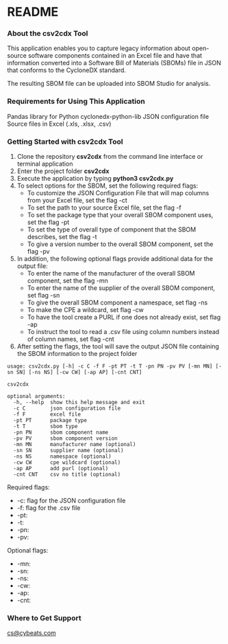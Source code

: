# README

### About the csv2cdx Tool

This application enables you to capture legacy information about open-source software components contained in an Excel file and have that information converted into a Software Bill of Materials (SBOMs) file in JSON that conforms to the CycloneDX standard.

The resulting SBOM file can be uploaded into SBOM Studio for analysis.

### Requirements for Using This Application

Pandas library for Python
cyclonedx-python-lib
JSON configuration file
Source files in Excel (.xls, .xlsx, .csv)

### Getting Started with csv2cdx Tool

1. Clone the repository **csv2cdx** from the command line interface or terminal application
2. Enter the project folder **csv2cdx**
3. Execute the application by typing **python3 csv2cdx.py**
4. To select options for the SBOM, set the following required flags:
   * To customize the JSON Configuration File that will map columns from your Excel file, set the flag -ct
   * To set the path to your source Excel file, set the flag -f
   * To set the package type that your overall SBOM component uses, set the flag -pt
   * To set the type of overall type of component that the SBOM describes, set the flag -t
   * To give a version number to the overall SBOM component, set the flag -pv
5. In addition, the following optional flags provide additional data for the output file:
   * To enter the name of the manufacturer of the overall SBOM component, set the flag -mn
   * To enter the name of the supplier of the overall SBOM component, set flag -sn
   * To give the overall SBOM component a namespace, set flag -ns
   * To make the CPE a wildcard, set flag -cw
   * To have the tool create a PURL if one does not already exist, set flag -ap
   * To instruct the tool to read a .csv file using column numbers instead of column names, set flag -cnt
6. After setting the flags, the tool will save the output JSON file containing the SBOM information to the project folder

```
usage: csv2cdx.py [-h] -c C -f F -pt PT -t T -pn PN -pv PV [-mn MN] [-sn SN] [-ns NS] [-cw CW] [-ap AP] [-cnt CNT]

csv2cdx

optional arguments:
  -h, --help  show this help message and exit
  -c C        json configuration file
  -f F        excel file
  -pt PT      package type
  -t T        sbom type
  -pn PN      sbom component name
  -pv PV      sbom component version
  -mn MN      manufacturer name (optional)
  -sn SN      supplier name (optional)
  -ns NS      namespace (optional)
  -cw CW      cpe wildcard (optional)
  -ap AP      add purl (optional)
  -cnt CNT    csv no title (optional)
```


Required flags:

* -c: flag for the JSON configuration file
* -f: flag for the .csv file
* -pt:
* -t:
* -pn:
* -pv:

Optional flags:

* -mn:
* -sn:
* -ns:
* -cw:
* -ap:
* -cnt:

### Where to Get Support

cs@cybeats.com

